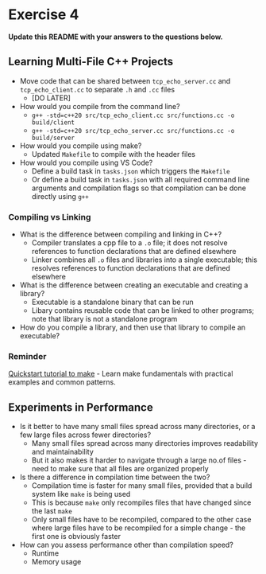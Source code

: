 # Exercise 4

**Update this README with your answers to the questions below.**

## Learning Multi-File C++ Projects

- Move code that can be shared between `tcp_echo_server.cc` and 
  `tcp_echo_client.cc` to separate `.h` and `.cc` files
  - [DO LATER]
- How would you compile from the command line?
  - `g++ -std=c++20 src/tcp_echo_client.cc src/functions.cc -o build/client`
  - `g++ -std=c++20 src/tcp_echo_server.cc src/functions.cc -o build/server`
- How would you compile using make?
  - Updated `Makefile` to compile with the header files
- How would you compile using VS Code?
  - Define a build task in `tasks.json` which triggers the `Makefile`
  - Or define a build task in `tasks.json` with all required command line arguments and compilation flags so that compilation can be done directly using `g++`

### Compiling vs Linking
- What is the difference between compiling and linking in C++?
  - Compiler translates a cpp file to a `.o` file; it does not resolve references to function declarations that are defined elsewhere
  - Linker combines all `.o` files and libraries into a single executable; this resolves references to function declarations that are defined elsewhere 
- What is the difference between creating an executable and creating a library?
  - Executable is a standalone binary that can be run
  - Libary contains reusable code that can be linked to other programs; note that library is not a standalone program
- How do you compile a library, and then use that library to compile an executable?
  
### Reminder 
[Quickstart tutorial to make](https://makefiletutorial.com/) - Learn make 
fundamentals with practical examples and common patterns.

## Experiments in Performance
- Is it better to have many small files spread across many directories, or a few large files across fewer directories?
  - Many small files spread across many directories improves readability and maintainability
  - But it also makes it harder to navigate through a large no.of files - need to make sure that all files are organized properly 
- Is there a difference in compilation time between the two?
  - Compilation time is faster for many small files, provided that a build system like `make` is being used
  - This is because `make` only recompiles files that have changed since the last `make`
  - Only small files have to be recompiled, compared to the other case where large files have to be recompiled for a simple change - the first one is obviously faster 
- How can you assess performance other than compilation speed?
  - Runtime
  - Memory usage